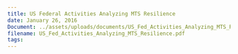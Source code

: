 ```yaml
---
title: US Federal Activities Analyzing MTS Resilience
date: January 26, 2016
Document: ../assets/uploads/documents/US_Fed_Activities_Analyzing_MTS_Resilience.pdf
filename: US_Fed_Activities_Analyzing_MTS_Resilience.pdf
tags:
---
```


